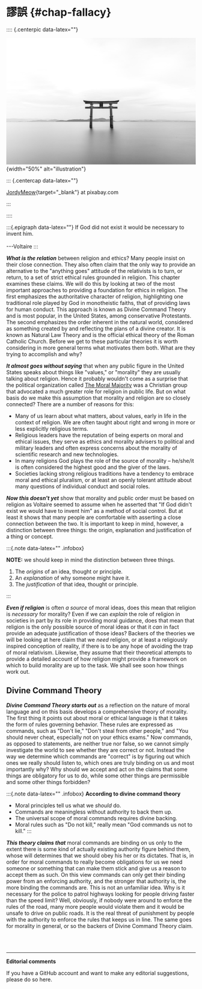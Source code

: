 # 謬誤 {#chap-fallacy}

:::: {.centerpic data-latex=""}

![](img/tori-shrine.jpg){width="50%" alt="illustration"}

::: {.centercap data-latex=""}

[JordyMeow](https://pixabay.com/users/jordymeow-943760/){target="_blank"} at pixabay.com

:::

::::

:::{.epigraph data-latex=""}
If God did not exist it would be necessary to invent him.\
\
---Voltaire
:::

**_What is the relation_** between religion and ethics? Many people insist on their close connection. They also often claim that the only way to provide an alternative to the "anything goes" attitude of the relativists is to turn, or return, to a set of strict ethical rules grounded in religion. This chapter examines these claims. We will do this by looking at two of the most important approaches to providing a foundation for ethics in religion. The first emphasizes the authoritative character of religion, highlighting one traditional role played by God in monotheistic faiths, that of providing laws for human conduct. This approach is known as Divine Command Theory and is most popular, in the United States, among conservative Protestants. The second emphasizes the order inherent in the natural world, considered as something created by and reflecting the plans of a divine creator. It is known as Natural Law Theory and is the official ethical theory of the Roman Catholic Church. Before we get to these particular theories it is worth considering in more general terms what motivates them both. What are they trying to accomplish and why?

**_It almost goes without saying_** that when any public figure in the United States speaks about things like "values," or "morality" they are usually talking about religion. Hence it probably wouldn't come as a surprise that the political organization called [The Moral Majority](https://www.pewresearch.org/2007/05/17/rev-falwells-moral-majority-mission-accomplished/) was a Christian group that advocated a much greater role for religion in public life.  But on what basis do we make this assumption that morality and religion are so closely connected? There are a number of reasons for this:

- Many of us learn about what matters, about values, early in life in the context of religion. We are often taught about right and wrong in more or less explicitly religious terms.
- Religious leaders have the reputation of being experts on moral and ethical issues, they serve as ethics and morality advisers to political and military leaders and often express concerns about the morality of scientific research and new technologies.
- In many religions God plays the role of the source of morality – he/she/it is often considered the highest good and the giver of the laws.
- Societies lacking strong religious traditions have a tendency to embrace moral and ethical pluralism, or at least an openly tolerant attitude about many questions of individual conduct and social roles.

**_Now this doesn't yet_** show that morality and public order must be based on religion as Voltaire seemed to assume when he asserted that "If God didn't exist we would have to invent him" as a method of social control. But at least it shows that many people are comfortable with asserting a close connection between the two. It is important to keep in mind, however, a distinction between three things: the origin, explanation and justification of a thing or concept.

:::{.note data-latex="" .infobox}

**NOTE:** we should keep in mind the distinction between three things.

1. The *origins* of an idea, thought or principle.
2. An *explanation* of why someone might have it.
3. The *justification* of that idea, thought or principle.

:::

**_Even if religion_** is often *a source* of moral ideas, does this mean that religion is *necessary* for morality? Even if we can *explain* the role of religion in societies in part by its role in providing moral guidance, does that mean that religion is the only possible source of moral ideas or that it *can* in fact provide an adequate justification of those ideas? Backers of the theories we will be looking at here claim that we *need* religion, or at least a religiously inspired conception of reality, if there is to be any hope of avoiding the trap of moral relativism. Likewise, they assume that their theoretical attempts to provide a detailed account of how religion might provide a framework on which to build morality are up to the task. We shall see soon how things work out.

## Divine Command Theory

**_Divine Command Theory starts out_** as a reflection on the nature of moral language and on this basis develops a comprehensive theory of morality. The first thing it points out about moral or ethical language is that it takes the form of rules governing behavior. These rules are expressed as commands, such as "Don't lie," "Don't steal from other people," and "You should never cheat, especially not on your ethics exams." Now commands, as opposed to statements, are neither true nor false, so we cannot simply investigate the world to see whether they are correct or not. Instead the way we determine which commands are "correct" is by figuring out which ones we really should listen to, which ones are truly binding on us and most importantly why? Why should we accept and act on the claims that some things are obligatory for us to do, while some other things are permissible and some other things forbidden? 

:::{.note data-latex="" .infobox}
**According to divine command theory**

- Moral principles tell us what we *should* do.
- Commands are meaningless without authority to back them up.
- The universal scope of moral commands requires divine backing.
- Moral rules such as "Do not kill," really mean "God commands us not to kill."
:::

**_This theory claims that_** moral commands are binding on us only to the extent there is some kind of actually existing authority figure behind them, whose will determines that we should obey his her or its dictates. That is, in order for moral commands to really become obligations for us we need someone or something that can make them stick and give us a reason to accept them as such. On this view commands can only get their binding power from an enforcing authority, and the stronger that authority is, the more binding the commands are. This is not an unfamiliar idea. Why is it necessary for the police to patrol highways looking for people driving faster than the speed limit? Well, obviously, if nobody were around to enforce the rules of the road, many more people would violate them and it would be unsafe to drive on public roads. It is the real threat of punishment by people with the authority to enforce the rules that keeps us in line. The same goes for morality in general, or so the backers of Divine Command Theory claim. 





<br>
  <br>
  <hr>

**Editorial comments**

If you have a GitHub account and want to make any editorial suggestions, please do so here.

<script src="https://utteranc.es/client.js"
        repo="gwmatthews/ethics"
        issue-term="title"
        theme="github-light"
        crossorigin="anonymous"
        async>
</script>

